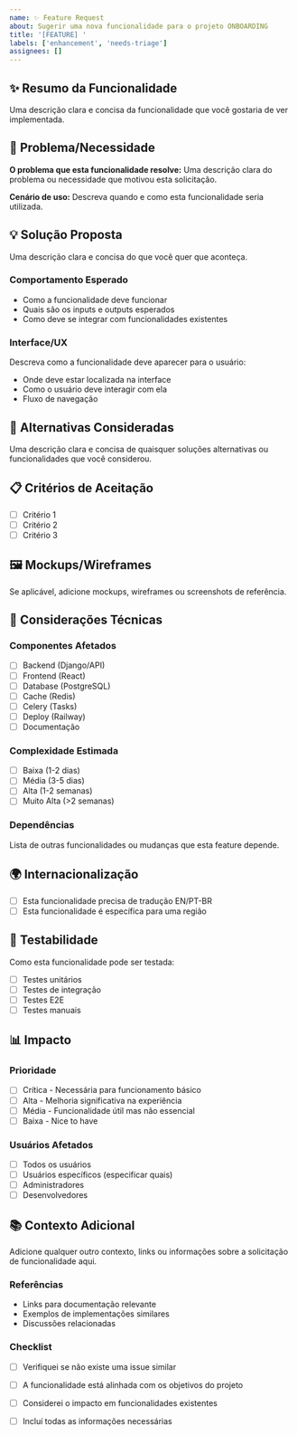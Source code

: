 ```yaml
---
name: ✨ Feature Request
about: Sugerir uma nova funcionalidade para o projeto ONBOARDING
title: '[FEATURE] '
labels: ['enhancement', 'needs-triage']
assignees: []
---
```


## ✨ Resumo da Funcionalidade

Uma descrição clara e concisa da funcionalidade que você gostaria de ver implementada.

## 🎯 Problema/Necessidade

**O problema que esta funcionalidade resolve:**
Uma descrição clara do problema ou necessidade que motivou esta solicitação.

**Cenário de uso:**
Descreva quando e como esta funcionalidade seria utilizada.

## 💡 Solução Proposta

Uma descrição clara e concisa do que você quer que aconteça.

### Comportamento Esperado
- Como a funcionalidade deve funcionar
- Quais são os inputs e outputs esperados
- Como deve se integrar com funcionalidades existentes

### Interface/UX
Descreva como a funcionalidade deve aparecer para o usuário:
- Onde deve estar localizada na interface
- Como o usuário deve interagir com ela
- Fluxo de navegação

## 🔄 Alternativas Consideradas

Uma descrição clara e concisa de quaisquer soluções alternativas ou funcionalidades que você considerou.

## 📋 Critérios de Aceitação

- [ ] Critério 1
- [ ] Critério 2
- [ ] Critério 3

## 🖼️ Mockups/Wireframes

Se aplicável, adicione mockups, wireframes ou screenshots de referência.

## 🔧 Considerações Técnicas

### Componentes Afetados
- [ ] Backend (Django/API)
- [ ] Frontend (React)
- [ ] Database (PostgreSQL)
- [ ] Cache (Redis)
- [ ] Celery (Tasks)
- [ ] Deploy (Railway)
- [ ] Documentação

### Complexidade Estimada
- [ ] Baixa (1-2 dias)
- [ ] Média (3-5 dias)
- [ ] Alta (1-2 semanas)
- [ ] Muito Alta (>2 semanas)

### Dependências
Lista de outras funcionalidades ou mudanças que esta feature depende.

## 🌍 Internacionalização

- [ ] Esta funcionalidade precisa de tradução EN/PT-BR
- [ ] Esta funcionalidade é específica para uma região

## 🧪 Testabilidade

Como esta funcionalidade pode ser testada:
- [ ] Testes unitários
- [ ] Testes de integração
- [ ] Testes E2E
- [ ] Testes manuais

## 📊 Impacto

### Prioridade
- [ ] Crítica - Necessária para funcionamento básico
- [ ] Alta - Melhoria significativa na experiência
- [ ] Média - Funcionalidade útil mas não essencial
- [ ] Baixa - Nice to have

### Usuários Afetados
- [ ] Todos os usuários
- [ ] Usuários específicos (especificar quais)
- [ ] Administradores
- [ ] Desenvolvedores

## 📚 Contexto Adicional

Adicione qualquer outro contexto, links ou informações sobre a solicitação de funcionalidade aqui.

### Referências
- Links para documentação relevante
- Exemplos de implementações similares
- Discussões relacionadas

### Checklist
- [ ] Verifiquei se não existe uma issue similar
- [ ] A funcionalidade está alinhada com os objetivos do projeto
- [ ] Considerei o impacto em funcionalidades existentes
- [ ] Incluí todas as informações necessárias

